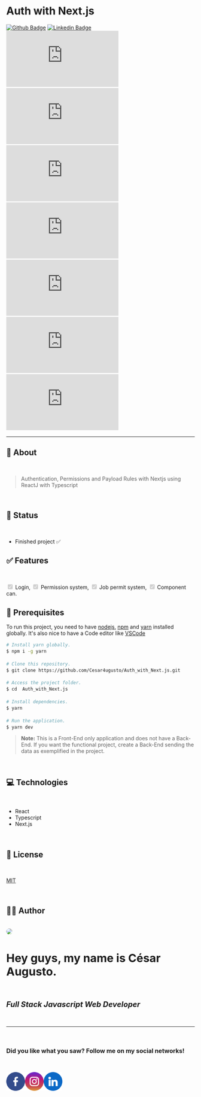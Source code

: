 # Auth with Next.js

[![Github Badge](https://img.shields.io/badge/-Github-000?style=flat-square&logo=Github&logoColor=white&link=https://github.com/Cesar4ugusto)](https://github.com/Cesar4ugusto)
[![Linkedin Badge](https://img.shields.io/badge/-LinkedIn-blue?style=flat-square&logo=Linkedin&logoColor=white&linkhttps://www.linkedin.com/in/c%C3%A9sar-augusto-aa8143160//)](https://www.linkedin.com/in/c%C3%A9sar-augusto-aa8143160//)
![GitHub](https://img.shields.io/github/license/Cesar4ugusto/Auth_with_Next.js?style=flat-square)
![GitHub issues](https://img.shields.io/github/issues/Cesar4ugusto/Auth_with_Next.js?style=flat-square)
![GitHub pull requests](https://img.shields.io/github/issues-pr/Cesar4ugusto/Auth_with_Next.js?style=flat-square)
![GitHub top language](https://img.shields.io/github/languages/top/Cesar4ugusto/Auth_with_Next.js)
![GitHub repo size](https://img.shields.io/github/repo-size/Cesar4ugusto/Auth_with_Next.js?style=flat-square)
![GitHub last commit](https://img.shields.io/github/last-commit/Cesar4ugusto/Auth_with_Next.js?style=flat-square)
![GitHub contributors](https://img.shields.io/github/contributors/Cesar4ugusto/Auth_with_Next.js?style=flat-square)

---

## 💬 About

</br>

> Authentication, Permissions and Payload Rules with Nextjs using ReactJ with Typescript

</br>

## 🚧 Status

</br>

-   Finished project ✅

## ✅ Features

</br>

<input type="checkbox" disabled checked> Login,
<input type="checkbox" disabled checked> Permission system,
<input type="checkbox" disabled checked> Job permit system,
<input type="checkbox" disabled checked> Component can.

## 🚧 Prerequisites

To run this project, you need to have [nodejs](https://nodejs.org/en/ "Nodejs: https://nodejs.org/en/"), [npm](https://www.npmjs.com/ "NPM: https://www.npmjs.com/") and [yarn](https://code.visualstudio.com/ "Yarn: https://code.visualstudio.com/") installed globally.
It's also nice to have a Code editor like [VSCode](https://code.visualstudio.com/ "VSCode: https://code.visualstudio.com/")

```bash
# Install yarn globally.
$ npm i -g yarn

# Clone this repository.
$ git clone https://github.com/Cesar4ugusto/Auth_with_Next.js.git

# Access the project folder.
$ cd  Auth_with_Next.js

# Install dependencies.
$ yarn

# Run the application.
$ yarn dev

```

> **Note:** This is a Front-End only application and does not have a Back-End. If you want the functional project, create a Back-End sending the data as exemplified in the project.

</br>

## 💻 Technologies

</br>

-   React
-   Typescript
-   Next.js

</br>

## 🔐 License

</br>

[MIT](./LICENSE)

</br>

## 🙋‍♂️ Author

</BR>

<div style="display: inline-block;">
    <img style="border-radius: 50%; max-width: 200px; margin-right: 16px;" src="https://avatars.githubusercontent.com/u/67242974?v=4" />
    <div style="display: flex; flex-direction: column;">
        <h3 style="font-size: 30px">Hey guys, my name is César Augusto.</h3>
        <h5 style="font-size: 20px">Full Stack Javascript Web Developer</h5>
    </div>
</div>

---

</br>

<h3 style="font-size: 16px">Did you like what you saw? Follow me on my social networks!</h3>

</br>

<img alt="facebook" height="50" width="50" background-color="white" width="40" src="src/assets/facebook.png"><img alt="instagram" height="50" width="50" background-color="white" width="40" src="src/assets/instagram.png"><img alt="linkedin" height="50" width="50" background-color="white" width="40" src="src/assets/linkedin.png">
